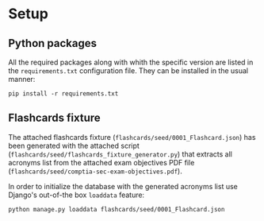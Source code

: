 # Setup

## Python packages
All the required packages along with whith the specific version are listed in the `requirements.txt` configuration file. They can be installed in the usual manner:

```
pip install -r requirements.txt
```

## Flashcards fixture
The attached flashcards fixture (`flashcards/seed/0001_Flashcard.json`) has been generated with the attached script (`flashcards/seed/flashcards_fixture_generator.py`) that extracts all acronyms list from the attached exam objectives PDF file (`flashcards/seed/comptia-sec-exam-objectives.pdf`).

In order to initialize the database with the generated acronyms list use Django's out-of-the box `loaddata` feature:

```
python manage.py loaddata flashcards/seed/0001_Flashcard.json
```
